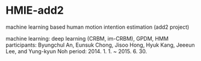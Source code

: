 # HMIE-add2
machine learning based human motion intention estimation (add2 project)

machine learning: deep learning (CRBM, im-CRBM), GPDM, HMM 
participants: Byungchul An, Eunsuk Chong, Jisoo Hong, Hyuk Kang, Jeeeun Lee, and Yung-kyun Noh 
period: 2014. 1. 1. ~ 2015. 6. 30.
